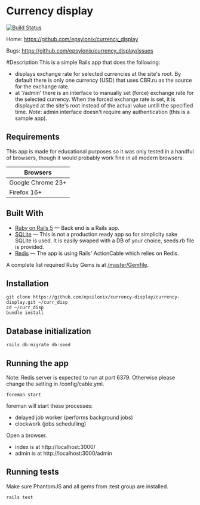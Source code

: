 # Currency display

[![Build Status](https://travis-ci.org/epsylonix/currency_display.svg?branch=master)](https://travis-ci.org/epsylonix/currency_display)

Home: https://github.com/epsylonix/currency_display

Bugs: https://github.com/epsylonix/currency_display/issues

#Description
This is a simple Rails app that does the following:

* displays exchange rate for selected currencies at the site's root.
By default there is only one currency (USD) that uses CBR.ru as the source for the exchange rate.
* at '/admin' there is an interface to manually set (force) exchange rate for the selected currency. When the forced exchange rate is set, it is displayed at the site's root instead of the actual value untill the specified time. *Note*: admin interface doesn't require any authentication (this is a sample app).


## Requirements

This app is made for educational purposes so it was only tested in a handful of browsers, though it would probably work fine in all modern browsers:

| Browsers |
| -------- |
| Google Chrome 23+ |
| Firefox 16+ |


## Built With

- [Ruby on Rails 5](https://github.com/rails/rails) &mdash; Back end is a Rails app.
- [SQLite](https://www.sqlite.org/) &mdash; This is not a production ready app so for simplicity sake SQLite is used. It is easily swaped with a DB of your choice, seeds.rb file is provided.
- [Redis](http://redis.io/) &mdash; The app is using Rails' ActionCable which relies on Redis.

A complete list required Ruby Gems is at [/master/Gemfile](https://github.com/epsilonix/currency-display/blob/master/Gemfile).


## Installation

	git clone https://github.com/epsilonix/currency-display/currency-display.git ~/curr_disp
	cd ~/curr_disp
	bundle install

## Database initialization

	rails db:migrate db:seed

## Running the app

Note: Redis server is expected to run at port 6379. Otherwise please change the setting in /config/cable.yml.

	foreman start

foreman will start these processes:
- delayed job worker (performs background jobs)
- clockwork (jobs schedulling)

Open a browser.
* index is at http://localhost:3000/
* admin is at http://localhost:3000/admin

## Running tests

Make sure PhantomJS and all gems from :test group are installed.

	rails test

